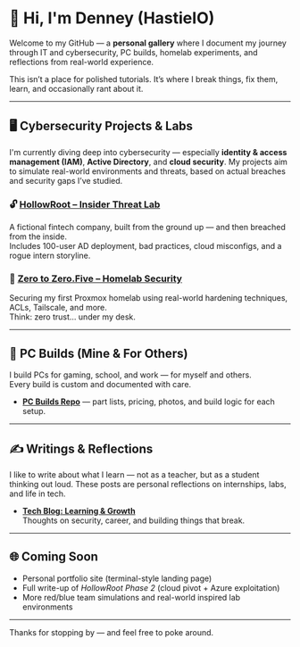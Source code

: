 # 👋 Hi, I'm Denney (HastieIO)

Welcome to my GitHub — a **personal gallery** where I document my journey through IT and cybersecurity, PC builds, homelab experiments, and reflections from real-world experience.

This isn’t a place for polished tutorials. It’s where I break things, fix them, learn, and occasionally rant about it.

---

## 🖥️ Cybersecurity Projects & Labs

I'm currently diving deep into cybersecurity — especially **identity & access management (IAM)**, **Active Directory**, and **cloud security**. My projects aim to simulate real-world environments and threats, based on actual breaches and security gaps I’ve studied.

### 🔓 [HollowRoot – Insider Threat Lab]([https://github.com/HastieIO/HollowRoot](https://github.com/HastieIO/HollowRoot-Insider-Threat-Lab-in-AD-Azure))
A fictional fintech company, built from the ground up — and then breached from the inside.  
Includes 100-user AD deployment, bad practices, cloud misconfigs, and a rogue intern storyline.

### 🧱 [Zero to Zero.Five – Homelab Security](https://github.com/HastieIO/zero-to-zero-five)
Securing my first Proxmox homelab using real-world hardening techniques, ACLs, Tailscale, and more.  
Think: zero trust… under my desk.

---

## 🔧 PC Builds (Mine & For Others)

I build PCs for gaming, school, and work — for myself and others.  
Every build is custom and documented with care.

- **[PC Builds Repo](https://github.com/HastieIO/gaming-pc-builds)** — part lists, pricing, photos, and build logic for each setup.

---

## ✍️ Writings & Reflections

I like to write about what I learn — not as a teacher, but as a student thinking out loud. These posts are personal reflections on internships, labs, and life in tech.

- **[Tech Blog: Learning & Growth](https://github.com/HastieIO/writings)**  
  Thoughts on security, career, and building things that break.

---

## 🌐 Coming Soon
- Personal portfolio site (terminal-style landing page)
- Full write-up of *HollowRoot Phase 2* (cloud pivot + Azure exploitation)
- More red/blue team simulations and real-world inspired lab environments

---

Thanks for stopping by — and feel free to poke around.
